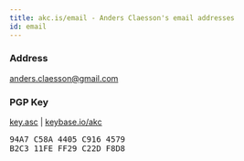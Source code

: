 ```yaml
---
title: akc.is/email - Anders Claesson's email addresses
id: email
---
```


### Address

[anders.claesson@gmail.com](mailto:anders.claesson@gmail.com)

### PGP Key

[key.asc](https://akc.github.io/email/key.asc)&nbsp;|&nbsp;[keybase.io/akc](https://keybase.io/akc)

<pre class="fingerprint">
94A7 C58A 4405 C916 4579
B2C3 11FE FF29 C22D F8D8
</pre>

